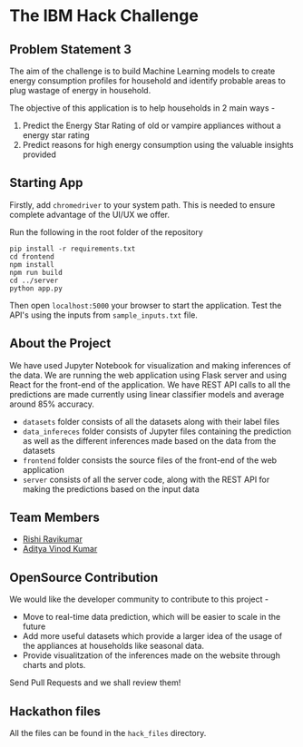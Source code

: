 # The IBM Hack Challenge

## Problem Statement 3
The aim of the challenge is to build Machine Learning models to create energy consumption profiles for household and identify probable 
areas to plug wastage of energy in household. 

The objective of this application is to help households in 2 main ways - 
1. Predict the Energy Star Rating of old or vampire appliances without a energy star rating
2. Predict reasons for high energy consumption using the valuable insights provided 

## Starting App 
Firstly, add `chromedriver` to your system path. This is needed to ensure complete advantage of the UI/UX we offer.

Run the following in the root folder of the repository
```shell
pip install -r requirements.txt
cd frontend
npm install
npm run build
cd ../server
python app.py
```
Then open `localhost:5000` your browser to start the application. Test the API's using the inputs from `sample_inputs.txt` file.

## About the Project
We have used Jupyter Notebook for visualization and making inferences of the data. We are running the web application using Flask server and using React for the front-end of the application. We have REST API calls to all the predictions are made currently using linear classifier models and average around 85% accuracy. 
- `datasets` folder consists of all the datasets along with their label files
- `data_infereces` folder consists of Jupyter files containing the prediction as well as the different inferences made based on the data from the datasets
- `frontend` folder consists the source files of the front-end of the web application
- `server` consists of all the server code, along with the REST API for making the predictions based on the input data

## Team Members
- [Rishi Ravikumar](https://github.com/RRK1000)
- [Aditya Vinod Kumar](https://github.com/adityavinodk)

## OpenSource Contribution 
We would like the developer community to contribute to this project - 
- Move to real-time data prediction, which will be easier to scale in the future
- Add more useful datasets which provide a larger idea of the usage of the appliances at households like seasonal data.
- Provide visualitzation of the inferences made on the website through charts and plots.

Send Pull Requests and we shall review them!

## Hackathon files
All the files can be found in the `hack_files` directory.